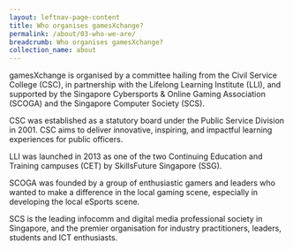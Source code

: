 ```yaml
---
layout: leftnav-page-content
title: Who organises gamesXchange?
permalink: /about/03-who-we-are/
breadcrumb: Who organises gamesXchange?
collection_name: about
---
```


gamesXchange is organised by a committee hailing from the Civil Service College (CSC), in partnership with the Lifelong Learning Institute (LLI), and supported by the Singapore Cybersports & Online Gaming Association (SCOGA) and the Singapore Computer Society (SCS). 

CSC was established as a statutory board under the Public Service Division in 2001. CSC aims to deliver innovative, inspiring, and impactful learning experiences for public officers.

LLI was launched in 2013 as one of the two Continuing Education and Training campuses (CET) by SkillsFuture Singapore (SSG). 

SCOGA was founded by a group of enthusiastic gamers and leaders who wanted to make a difference in the local gaming scene, especially in developing the local eSports scene. 

SCS is the leading infocomm and digital media professional society in Singapore, and the premier organisation for industry practitioners, leaders, students and ICT enthusiasts.
